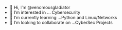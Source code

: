 - 👋 Hi, I’m @venomousgladiator
- 👀 I’m interested in ... Cybersecurity
- 🌱 I’m currently learning ...Python and Linux/Networks
- 💞️ I’m looking to collaborate on ...CyberSec Projects


<!---
venomousgladiator/venomousgladiator is a ✨ special ✨ repository because its `README.md` (this file) appears on your GitHub profile.
You can click the Preview link to take a look at your changes.
--->
